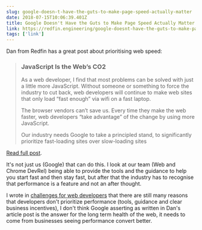 ```yaml
---
slug: google-doesn-t-have-the-guts-to-make-page-speed-actually-matter
date: 2018-07-15T10:06:39.401Z
title: Google Doesn't Have the Guts to Make Page Speed Actually Matter
link: https://redfin.engineering/google-doesnt-have-the-guts-to-make-page-speed-actually-matter-ab2a1a8fe496
tags: ['link']
---
```

Dan from Redfin has a great post about prioritising web speed:

> ### JavaScript Is the Web&#x2019;s CO2
> 
> As a web developer, I find that most problems can be solved with just a little more JavaScript. Without someone or something to force the industry to cut back, web developers will continue to make web sites that only load &#x201c;fast enough&#x201d; via wifi on a fast laptop.
> 
> The browser vendors can&#x2019;t save us. Every time they make the web faster, web developers &#x201c;take advantage&#x201d; of the change by using more JavaScript.
> 
> Our industry needs Google to take a principled stand, to significantly prioritize fast-loading sites over slow-loading sites

[Read full post](https://redfin.engineering/google-doesnt-have-the-guts-to-make-page-speed-actually-matter-ab2a1a8fe496).

It's not just us (Google) that can do this. I look at our team (Web and Chrome DevRel) being able to provide the tools and the guidance to help you start fast and then stay fast, but after that the industry has to recognise that performance is a feature and not an after thought. 

I wrote in [challenges for web developers](https://paul.kinlan.me/challenges-for-web-developers/) that there are still many reasons that developers don't prioritize performance (tools, guidance and clear business incentives), I don't think Google asserting as written in Dan's article post is the answer for the long term health of the web, it needs to come from businesses seeing performance convert better.

